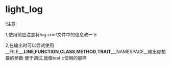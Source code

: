# light_log

!注意:

1,使用前应注意将log.conf文件中的信息改一下

2,在输出时可以尝试使用__FILE__,__LINE__,__FUNCTION__,__CLASS__,__METHOD__,__TRAIT__,__NAMESPACE__输出你想要的参数
    便于调试,就像test.c使用的那样
